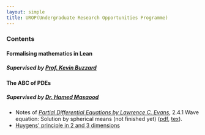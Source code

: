 ```yaml
---
layout: simple
title: UROP(Undergraduate Research Opportunities Programme)
---
```


### Contents

#### Formalising mathematics in Lean

##### Supervised by [Prof. Kevin Buzzard](https://www.ma.ic.ac.uk/~buzzard/)


#### The ABC of PDEs

##### Supervised by [Dr. Hamed Masaood](https://www.ma.ic.ac.uk/~hm3617/)

 - Notes of [*Partial Differential Equations by Lawrence C. Evans*](https://math24.files.wordpress.com/2013/02/partial-differential-equations-by-evans.pdf), 2.4.1 Wave equation: Solution by spherical means (not finished yet) ([pdf](/study/Imperial_mathematics/year_1/UROP/The_ABC_of_PDEs/spherical_means_wave_equations.pdf), [tex](https://github.com/EinHungerkuenstler/Spherical_Means_to_solve_wave_equations/tree/main)).
 - [Huygens' principle in $2$ and $3$ dimensions](/study/Imperial_mathematics/year_1/UROP/The_ABC_of_PDEs/Huygen's_Principle_in_2_and_3_dimensions.html)

